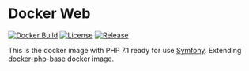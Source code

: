 # Docker Web


[![Docker Build](https://img.shields.io/docker/build/comicrelief/php-web.svg)](https://hub.docker.com/r/comicrelief/php-web)
[![License](https://img.shields.io/github/license/comicrelief/docker-php-web.svg)](https://hub.docker.com/r/comicrelief/php-web)
[![Release](https://img.shields.io/github/release/comicrelief/docker-php-web.svg)](https://hub.docker.com/r/comicrelief/php-web)

This is the docker image with PHP 7.1 ready for use [Symfony](http://symfony.com/). Extending [docker-php-base](https://github.com/comicrelief/docker-php-base) docker image.
